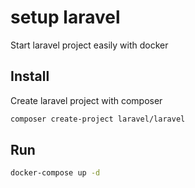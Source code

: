 # setup laravel
Start laravel project easily with docker

## Install
Create laravel project with composer

```bash
composer create-project laravel/laravel
```

## Run

```bash
docker-compose up -d
```

